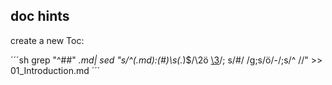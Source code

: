 ## doc hints

create a new Toc:

´´´sh
grep "^##" *.md| sed "s/^\(.*md\):\(#*\)\s\(.*\)$/\2ö [\3](\1)/; s/#/  /g;s/ö/-/;s/^    //" >> 01_Introduction.md
´´´

